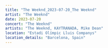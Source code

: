 ```yaml
---
title: "The Weeknd_2023-07-20_The Weeknd"
artist: "The Weeknd"
date: 2023-07-20
concert: "The Weeknd"
artists: "The Weeknd, KAYTRANADA, Mike Dean"
location: "Estadi Olímpic Lluis Companys"
location_details: "Barcelona, Spain"
---
```

